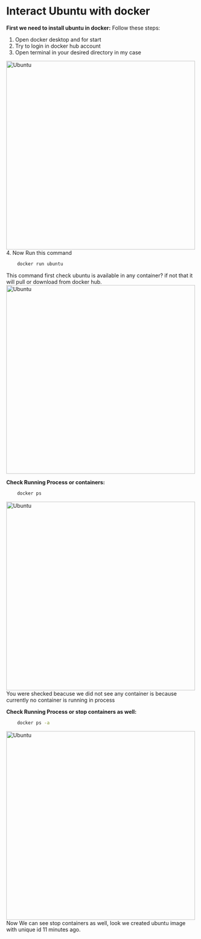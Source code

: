 # Interact Ubuntu with docker

**First we need to install ubuntu in docker:**
Follow these steps:
1.  Open docker desktop and for start
2.  Try to login in docker hub account
3.  Open terminal in your desired directory in my case
<img src="" alt="Ubuntu" width="500px">
4. Now Run this command

```bash
    docker run ubuntu
```
This command first check ubuntu is available in any container? if not that it will pull or download from docker hub.
<img src="" alt="Ubuntu" width="500px">

**Check Running Process or containers:**
```bash
    docker ps
```
<img src="" alt="Ubuntu" width="500px">
You were shecked beacuse we did not see any container is because currently no container is running in process

**Check Running Process or stop containers as well:**
```bash
    docker ps -a
```
<img src="" alt="Ubuntu" width="500px">
Now We can see stop containers as well, look we created ubuntu image with unique id 11 minutes ago.







